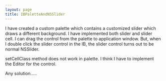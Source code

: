 ```yaml
---
layout: page
title: IBPaletteAndNSSlider
---
```


I have created a custom palette which contains a customized slider which draws a different background. 
I have implemented both slider and slider cell. I can drag the control from the palette to application window.
But, when I double click the slider control in the IB, the slider control turns out to be normal NSSlider. 

setCellClass method does not work in palette. I think I have to implement the Editor for the control. 

Any solution.....

